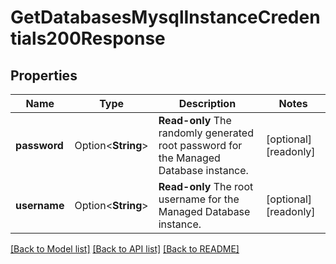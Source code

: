 # GetDatabasesMysqlInstanceCredentials200Response

## Properties

Name | Type | Description | Notes
------------ | ------------- | ------------- | -------------
**password** | Option<**String**> | __Read-only__ The randomly generated root password for the Managed Database instance. | [optional][readonly]
**username** | Option<**String**> | __Read-only__ The root username for the Managed Database instance. | [optional][readonly]

[[Back to Model list]](../README.md#documentation-for-models) [[Back to API list]](../README.md#documentation-for-api-endpoints) [[Back to README]](../README.md)



